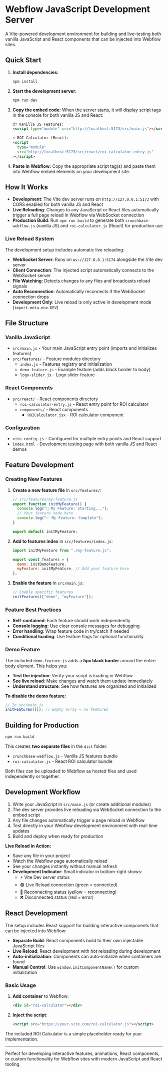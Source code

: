 # Webflow JavaScript Development Server

A Vite-powered development environment for building and live-testing both vanilla JavaScript and React components that can be injected into Webflow sites.

## Quick Start

1. **Install dependencies:**

   ```bash
   npm install
   ```

2. **Start the development server:**

   ```bash
   npm run dev
   ```

3. **Copy the embed code:**
   When the server starts, it will display script tags in the console for both vanilla JS and React:

   ```html
   📦 Vanilla JS Features:
   <script type="module" src="http://localhost:5173/src/main.js"></script>

   ⚛️ ROI Calculator (React):
   <script
     type="module"
     src="http://localhost:5173/src/react/roi-calculator-entry.js"
   ></script>
   ```

4. **Paste in Webflow:**
   Copy the appropriate script tag(s) and paste them into Webflow embed elements on your development site.

## How It Works

- **Development**: The Vite dev server runs on `http://127.0.0.1:5173` with CORS enabled for both vanilla JS and React
- **Live Reloading**: Changes to any JavaScript or React files automatically trigger a full page reload in Webflow via WebSocket connection
- **Production Build**: Run `npm run build` to generate both `crunchbase-webflow.js` (vanilla JS) and `roi-calculator.js` (React) for production use

### Live Reload System

The development setup includes automatic live reloading:

- **WebSocket Server**: Runs on `ws://127.0.0.1:5174` alongside the Vite dev server
- **Client Connection**: The injected script automatically connects to the WebSocket server
- **File Watching**: Detects changes to any files and broadcasts reload signals
- **Auto Reconnection**: Automatically reconnects if the WebSocket connection drops
- **Development Only**: Live reload is only active in development mode (`import.meta.env.DEV`)

## File Structure

### Vanilla JavaScript

- `src/main.js` - Your main JavaScript entry point (imports and initializes features)
- `src/features/` - Feature modules directory
  - `index.js` - Features registry and initialization
  - `demo-feature.js` - Example feature (adds black border to body)
  - `logo-slider.js` - Logo slider feature

### React Components

- `src/react/` - React components directory
  - `roi-calculator-entry.js` - React entry point for ROI calculator
  - `components/` - React components
    - `ROICalculator.jsx` - ROI calculator component

### Configuration

- `vite.config.js` - Configured for multiple entry points and React support
- `index.html` - Development testing page with both vanilla JS and React demos

## Feature Development

### Creating New Features

1. **Create a new feature file** in `src/features/`:

   ```javascript
   // src/features/my-feature.js
   export function initMyFeature() {
     console.log("🚀 My Feature: Starting...");
     // Your feature code here
     console.log("✅ My Feature: Complete");
   }

   export default initMyFeature;
   ```

2. **Add to features index** in `src/features/index.js`:

   ```javascript
   import initMyFeature from "./my-feature.js";

   export const features = {
     demo: initDemoFeature,
     myFeature: initMyFeature, // Add your feature here
   };
   ```

3. **Enable the feature** in `src/main.js`:
   ```javascript
   // Enable specific features
   initFeatures(["demo", "myFeature"]);
   ```

### Feature Best Practices

- **Self-contained**: Each feature should work independently
- **Console logging**: Use clear console messages for debugging
- **Error handling**: Wrap feature code in try/catch if needed
- **Conditional loading**: Use feature flags for optional functionality

### Demo Feature

The included `demo-feature.js` adds a **5px black border** around the entire body element. This helps you:

- **Test the injection**: Verify your script is loading in Webflow
- **See live reload**: Make changes and watch them update immediately
- **Understand structure**: See how features are organized and initialized

**To disable the demo feature:**

```javascript
// In src/main.js
initFeatures([]); // Empty array = no features
```

## Building for Production

```bash
npm run build
```

This creates **two separate files** in the `dist` folder:

- `crunchbase-webflow.js` - Vanilla JS features bundle
- `roi-calculator.js` - React ROI calculator bundle

Both files can be uploaded to Webflow as hosted files and used independently or together.

## Development Workflow

1. Write your JavaScript in `src/main.js` (or create additional modules)
2. The dev server provides live reloading via WebSocket connection to the embed script
3. Any file changes automatically trigger a page reload in Webflow
4. Test directly in your Webflow development environment with real-time updates
5. Build and deploy when ready for production

**Live Reload in Action:**

- Save any file in your project
- Watch the Webflow page automatically reload
- See your changes instantly without manual refresh
- **Development Indicator**: Small indicator in bottom-right shows:
  - ⚡ Vite Dev server status
  - 🟢 Live Reload connection (green = connected)
  - 🔄 Reconnecting status (yellow = reconnecting)
  - ❌ Disconnected status (red = error)

## React Development

The setup includes React support for building interactive components that can be injected into Webflow:

- **Separate Build**: React components build to their own injectable JavaScript files
- **Live Reload**: React development with hot reloading during development
- **Auto-initialization**: Components can auto-initialize when containers are found
- **Manual Control**: Use `window.initComponentName()` for custom initialization

### Basic Usage

1. **Add container** to Webflow:

   ```html
   <div id="roi-calculator"></div>
   ```

2. **Inject the script**:
   ```html
   <script src="https://your-site.com/roi-calculator.js"></script>
   ```

The included ROI Calculator is a simple placeholder ready for your implementation.

---

Perfect for developing interactive features, animations, React components, or custom functionality for Webflow sites with modern JavaScript and React tooling.
